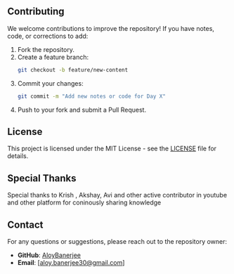 ## Contributing

We welcome contributions to improve the repository! If you have notes, code, or corrections to add:

1. Fork the repository.
2. Create a feature branch:
   ```bash
   git checkout -b feature/new-content
   ```
3. Commit your changes:
   ```bash
   git commit -m "Add new notes or code for Day X"
   ```
4. Push to your fork and submit a Pull Request.

## License

This project is licensed under the MIT License - see the [LICENSE](LICENSE) file for details.

## Special Thanks

Special thanks to Krish , Akshay, Avi and other active contributor in youtube and other platform for coninously sharing knowledge 

## Contact

For any questions or suggestions, please reach out to the repository owner:

- **GitHub**: [AloyBanerjee](https://github.com/AloyBanerjee)
- **Email**: [aloy.banerjee30@gmail.com]

